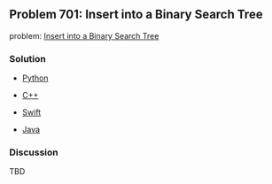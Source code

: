 ## Problem 701: Insert into a Binary Search Tree

problem: [Insert into a Binary Search Tree](https://leetcode.com/problems/insert-into-a-binary-search-tree/)

### Solution

- [Python](../python/problem701.py)

- [C++](../cpp/problem701.cpp)

- [Swift](../swift/problem701.swift)

- [Java](../java/problem701.java)

### Discussion

TBD

